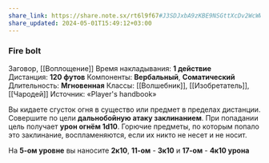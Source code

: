 ```yaml
---
share_link: https://share.note.sx/rt6l9f67#J3SDJxbA9zKBE9NSGttXcDv2WcWWTojuALAjVZt2DHs
share_updated: 2024-05-01T15:49:12+03:00
---
```

### Fire bolt
Заговор, [[Воплощение]]
Время накладывания: **1 действие**
Дистанция: **120 футов**
Компоненты: **Вербальный**, **Соматический**
Длительность: **Мгновенная**
Классы: [[Волшебник]], [[Изобретатель]], [[Чародей]]
Источник: «Player's handbook»

Вы кидаете сгусток огня в существо или предмет в пределах дистанции. Совершите по цели **дальнобойную атаку заклинанием**. При попадании цель получает **урон огнём 1d10**. Горючие предметы, по которым попало это заклинание, воспламеняются, если их никто не несет и не носит.  

На **5-ом уровне** вы наносите **2к10**, **11-ом** - **3к10** и **17-ом** - **4к10 урона**